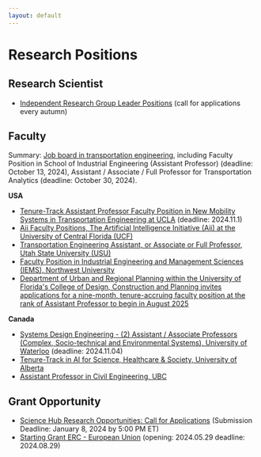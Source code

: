 ```yaml
---
layout: default
---
```


# Research Positions

## Research Scientist

- [Independent Research Group Leader Positions](https://www.kofo.mpg.de/863214/Faculty-Positions) (call for applications every autumn)

## Faculty

Summary: [Job board in transportation engineering](https://bridgingtransport.org/job-board/), including Faculty Position in School of Industrial Engineering (Assistant Professor) (deadline: October 13, 2024), Assistant / Associate / Full Professor for Transportation Analytics (deadline: October 30, 2024).

**USA**

- [Tenure-Track Assistant Professor Faculty Position in New Mobility Systems in Transportation Engineering at UCLA](https://recruit.apo.ucla.edu/JPF09559) (deadline: 2024.11.1)
- [Aii Faculty Positions, The Artificial Intelligence Initiative (Aii) at the University of Central Florida (UCF)](https://ai.ucf.edu/announcements/)
- [Transportation Engineering Assistant, or Associate or Full Professor, Utah State University (USU)](https://careers-usu.icims.com/jobs/8381/transportation-engineering-assistant%2c-or-associate-or-full-professor/job?iis=Social+Networks&iieid=pl1727708919615c4e66&mobile=false&width=690&height=500&bga=true&needsRedirect=false&jan1offset=-300&jun1offset=-240)
- [Faculty Position in Industrial Engineering and Management Sciences (IEMS), Northwest University](https://www.mccormick.northwestern.edu/industrial/career/)
- [Department of Urban and Regional Planning within the University of Florida's College of Design, Construction and Planning invites applications for a nine-month, tenure-accruing faculty position at the rank of Assistant Professor to begin in August 2025](https://www.higheredjobs.com/details.cfm?JobCode=178938098&utm_source=10_03_24&utm_medium=email&utm_campaign=JobAgentEmail)

**Canada**

- [Systems Design Engineering - (2) Assistant / Associate Professors (Complex, Socio-technical and Environmental Systems), University of Waterloo](https://universityaffairs.ca/search-job/?job_id=66252) (deadline: 2024.11.04)
- [Tenure-Track in AI for Science, Healthcare & Society, University of Alberta](https://www.amii.ca/your-career/interdisciplinary-research-careers/)
- [Assistant Professor in Civil Engineering, UBC](https://civil.ubc.ca/department/career-opportunities/)


## Grant Opportunity

- [Science Hub Research Opportunities: Call for Applications](https://sciencehub.mit.edu/call-for-applications/) (Submission Deadline: January 8, 2024 by 5:00 PM ET)
- [Starting Grant ERC - European Union](https://erc.europa.eu/apply-grant/starting-grant) (opening: 2024.05.29 deadline: 2024.08.29)


<br>
<br>